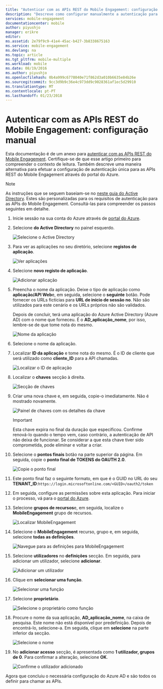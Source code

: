```yaml
---
title: "Autenticar com as APIs REST do Mobile Engagement: configuração manual"
description: "Descreve como configurar manualmente a autenticação para as APIs REST do Mobile Engagement"
services: mobile-engagement
documentationcenter: mobile
author: piyushjo
manager: erikre
editor: 
ms.assetid: 2e79f9c9-41e4-45ac-b427-3b8338675163
ms.service: mobile-engagement
ms.devlang: na
ms.topic: article
ms.tgt_pltfrm: mobile-multiple
ms.workload: mobile
ms.date: 08/19/2016
ms.author: piyushjo
ms.openlocfilehash: 0b4a999c6778040e71f862d3a010b6635e84b26e
ms.sourcegitcommit: 9cc3d9b9c36e4c973dd9c9028361af1ec5d29910
ms.translationtype: MT
ms.contentlocale: pt-PT
ms.lasthandoff: 01/23/2018
---
```

# <a name="authenticate-with-mobile-engagement-rest-apis-manual-setup"></a>Autenticar com as APIs REST do Mobile Engagement: configuração manual
Esta documentação é de um anexo para [autenticar com as APIs REST do Mobile Engagement](mobile-engagement-api-authentication.md). Certifique-se de que esse artigo primeiro para compreender o contexto de leitura. Também descreve uma maneira alternativa para efetuar a configuração de autenticação única para as APIs REST do Mobile Engagement através do portal do Azure.

> [!NOTE]
> As instruções que se seguem baseiam-se no [neste guia do Active Directory](../azure-resource-manager/resource-group-create-service-principal-portal.md). Estes são personalizadas para os requisitos de autenticação para as APIs do Mobile Engagement. Consultá-las para compreender os passos seguintes em detalhe.

1. Inicie sessão na sua conta do Azure através de [portal do Azure](https://portal.azure.com/).
2. Selecione **do Active Directory** no painel esquerdo.

   ![Selecione o Active Directory][1]

3. Para ver as aplicações no seu diretório, selecione **registos de aplicação**.

   ![Ver aplicações][3]

4. Selecione **novo registo de aplicação**.

   ![Adicionar aplicação][4]

5. Preencha o nome da aplicação. Deixe o tipo de aplicação como **aplicação/API Web**e, em seguida, selecione o **seguinte** botão. Pode fornecer os URLs fictícias para **URL de início de sessão no**. Não são utilizados para este cenário e os URLs próprios não são validados.

   Depois de concluir, terá uma aplicação do Azure Active Directory (Azure AD) com o nome que forneceu. É o **AD\_aplicação\_nome**, por isso, lembre-se de que tome nota do mesmo.

   ![Nome da aplicação][8]

7. Selecione o nome da aplicação.

8. Localizar **ID da aplicação** e tome nota do mesmo. É o ID de cliente que será utilizado como **cliente\_ID** para a API chamadas.

   ![Localizar o ID de aplicação][10]

9. Localizar o **chaves** secção à direita.

   ![Secção de chaves][11]

10. Criar uma nova chave e, em seguida, copie-o imediatamente. Não é mostrado novamente.

    ![Painel de chaves com os detalhes da chave][12]

    > [!IMPORTANT]
    > Esta chave expira no final da duração que especificou. Confirme renová-lo quando o tempo vem, caso contrário, a autenticação de API não deixa de funcionar. Se considerar a que esta chave tiver sido comprometida, pode eliminar e voltar a criar.
    >
    
11. Selecione o **pontos finais** botão na parte superior da página. Em seguida, copie o **ponto final de TOKENS do OAUTH 2.0**.

    ![Copie o ponto final][14]

16. Este ponto final faz o seguinte formato, em que é o GUID no URL do seu **TENANT_ID**:`https://login.microsoftonline.com/<GUID>/oauth2/token`

17. Em seguida, configure as permissões sobre esta aplicação. Para iniciar o processo, vá para o [portal do Azure](https://portal.azure.com).

18. Selecione **grupos de recursos**e, em seguida, localize o **MobileEngagement** grupo de recursos.

    ![Localizar MobileEngagement][15]

19. Selecione o **MobileEngagement** recurso, grupo e, em seguida, selecione **todas as definições**.

    ![Navegue para as definições para MobileEngagement][16]

20. Selecione **utilizadores** no **definições** secção. Em seguida, para adicionar um utilizador, selecione **adicionar**.

    ![Adicionar um utilizador][17]

21. Clique em **selecionar uma função**.

    ![Selecionar uma função][18]

22. Selecione **proprietário**.

    ![Selecione o proprietário como função][19]

23. Procure o nome da sua aplicação, **AD\_aplicação\_nome**, na caixa de pesquisa. Este nome não está disponível por predefinição. Depois de encontrá-lo, selecione-a. Em seguida, clique em **selecione** na parte inferior da secção.

    ![Selecione o nome][20]

24. No **adicionar acesso** secção, é apresentada como **1 utilizador, grupos de 0**. Para confirmar a alteração, selecione **OK**.

    ![Confirme o utilizador adicionado][21]

Agora que concluiu o necessária configuração do Azure AD e são todos os definir para chamar as APIs.

<!-- Images -->
[1]: ./media/mobile-engagement-api-authentication-manual/active-directory.png
[2]: ./media/mobile-engagement-api-authentication-manual/active-directory-details.png
[3]: ./media/mobile-engagement-api-authentication-manual/view-applications.png
[4]: ./media/mobile-engagement-api-authentication-manual/add-icon.png
[5]: ./media/mobile-engagement-api-authentication-manual/what-do-you-want-to-do.png
[6]: ./media/mobile-engagement-api-authentication-manual/tell-us-about-your-application.png
[7]: ./media/mobile-engagement-api-authentication-manual/app-properties.png
[8]: ./media/mobile-engagement-api-authentication-manual/aad-app.png
[9]: ./media/mobile-engagement-api-authentication-manual/configure-menu.png
[10]: ./media/mobile-engagement-api-authentication-manual/client-id.png
[11]: ./media/mobile-engagement-api-authentication-manual/client-secret.png
[12]: ./media/mobile-engagement-api-authentication-manual/keys.png
[13]: ./media/mobile-engagement-api-authentication-manual/view-endpoints.png
[14]: ./media/mobile-engagement-api-authentication-manual/app-endpoints.png
[15]: ./media/mobile-engagement-api-authentication-manual/resource-groups.png
[16]: ./media/mobile-engagement-api-authentication-manual/resource-groups-settings.png
[17]: ./media/mobile-engagement-api-authentication-manual/add-users.png
[18]: ./media/mobile-engagement-api-authentication-manual/add-role.png
[19]: ./media/mobile-engagement-api-authentication-manual/select-role.png
[20]: ./media/mobile-engagement-api-authentication-manual/add-user-select.png
[21]: ./media/mobile-engagement-api-authentication-manual/add-access-final.png



